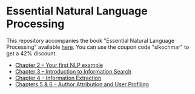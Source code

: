 # Essential Natural Language Processing

This repository accompanies the book "Essential Natural Language Processing" available [here](https://www.manning.com/books/essential-natural-language-processing). You can use the coupon code "slkochmar" to get a 42% discount.

- [Chapter 2 – Your first NLP example](https://github.com/ekochmar/Essential-NLP/blob/master/Chapter2.ipynb)
- [Chapter 3 – Introduction to Information Search](https://github.com/ekochmar/Essential-NLP/blob/master/Chapter3.ipynb)
- [Chapter 4 – Information Extraction](https://github.com/ekochmar/Essential-NLP/blob/master/Chapter4.ipynb)
- [Chapters 5 & 6 – Author Attribution and User Profiling](https://github.com/ekochmar/Essential-NLP/blob/master/Chapters5-6.ipynb)
